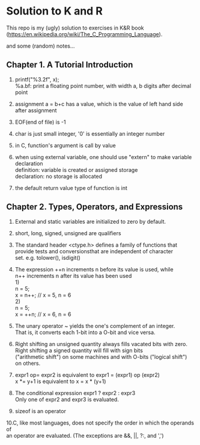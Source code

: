 # Solution to K and R

This repo is my (ugly) solution to exercises in K&R book
(https://en.wikipedia.org/wiki/The_C_Programming_Language). 

and some (random) notes...

## Chapter 1. A Tutorial Introduction 

1. printf("%3.2f", x);  
   %a.bf: print a floating point number, with width a, b digits after decimal point

2. assignment a = b+c has a value, which is the value of left hand side after assignment

3. EOF(end of file) is -1

4. char is just small integer, '0' is essentially an integer number

5. in C, function's argument is call by value

6. when using external variable, one should use "extern" to make variable declaration  
   definition: variable is created or assigned storage  
   declaration: no storage is allocated   

7. the default return value type of function is int


## Chapter 2. Types, Operators, and Expressions

1. External and static variables are initialized to zero by default.

2. short, long, signed, unsigned are qualifiers 

3. The standard header <ctype.h> defines a family of functions that   
   provide tests and conversionsthat are independent of character  
   set. e.g. tolower(), isdigit()

4. The expression ++n increments n before its value is used, while   
   n++ increments n after its value has been used  
   1)  
   n = 5;  
   x = n++;	// x = 5, n = 6  
   2)  
   n = 5;   
   x = ++n;	// x = 6, n = 6

5. The unary operator ~ yields the one's complement of an integer.  
   That is, it converts each 1-bit into a O-bit and vice versa.

6. Right shifting an unsigned quantity always fills vacated bits with zero.   
   Right shifting a signed quantity will fill with sign bits   
   ("arithmetic shift") on some machines and with O-bits ("logical shift")   
   on others.

7. expr1 op= expr2  is equivalent to expr1 = (expr1) op (expr2)  
   x *= y+1 is equivalent to x = x * (y+1)

8. The conditional expression expr1 ? expr2 : expr3  
   Only one of expr2 and expr3 is evaluated.  
 
9. sizeof is an operator

10.C, like most languages, does not specify the order in which the operands of  
   an operator are evaluated. (The exceptions are &&, ||, ?:, and ',')
